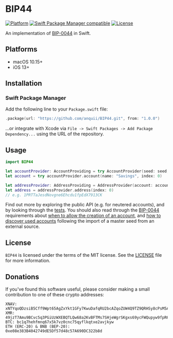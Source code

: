 # BIP44

[![Platform](https://img.shields.io/badge/Platforms-macOS%20%7C%20iOS-blue)](#platforms)
[![Swift Package Manager compatible](https://img.shields.io/badge/SPM-compatible-orange)](#swift-package-manager)
[![License](https://img.shields.io/badge/license-MIT-green.svg)](https://github.com/anquii/BIP44/blob/main/LICENSE)

An implementation of [BIP-0044](https://github.com/bitcoin/bips/blob/master/bip-0044.mediawiki) in Swift.

## Platforms
- macOS 10.15+
- iOS 13+

## Installation

### Swift Package Manager

Add the following line to your `Package.swift` file:
```swift
.package(url: "https://github.com/anquii/BIP44.git", from: "1.0.0")
```
...or integrate with Xcode via `File -> Swift Packages -> Add Package Dependency...` using the URL of the repository.

## Usage

```swift
import BIP44

let accountProvider: AccountProviding = try AccountProvider(seed: seed, coinType: coinType)
let account = try accountProvider.account(name: "Savings", index: 0)

let addressProvider: AddressProviding = AddressProvider(account: account, addressType: .`external`, addressVersion: 0)
let address = addressProvider.address(index: 0)
// e.g. 1PRTTaJesdNovgne6Ehcdu1fpEdX7913CK
```

Find out more by exploring the public API (e.g. for neutered accounts), and by looking through the [tests](Tests/BIP44Tests). You should also read through the [BIP-0044](https://github.com/bitcoin/bips/blob/master/bip-0044.mediawiki) requirements about [when to allow the creation of an account](https://github.com/bitcoin/bips/blob/master/bip-0044.mediawiki#account), and [how to discover used accounts](https://github.com/bitcoin/bips/blob/master/bip-0044.mediawiki#account-discovery) following the import of a master seed from an external source.

## License

`BIP44` is licensed under the terms of the MIT license. See the [LICENSE](LICENSE) file for more information.

## Donations

If you've found this software useful, please consider making a small contribution to one of these crypto addresses:

```
XNAV: xNTYqoQDzsiB5Cff9Wpt65AgZxYkt1GFy7KwuDafqRU2bcAZqoZUW4Q9TZ9QRHSy8cPsM5ALkJasizJCmqSNP9CosxrF2RbKHuDz5uJVUBcKJfvnb3RZaWygr8Bhuqbpc3DsgfB3ayc
XMR: 49jzT7Amu9BCvc5q3PGiUzWXEBQTLQw68a2KvBFTMs7SHjeWgrSKgxs69ycFWQupyw9fpR6tdT8Hp5h3KksrBG9m4c8aXiG
BTC: bc1q7hehfmnq67x5k7vz0cnc75qyflkqtxe2avjkyw
ETH (ERC-20) & BNB (BEP-20): 0xe08e383B4042749dE5Df57d48c57A690DC322b8d
```
